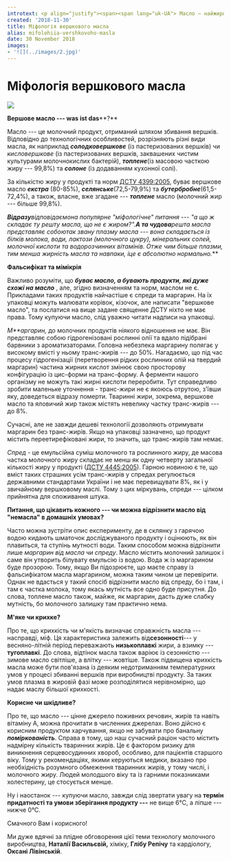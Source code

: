 ```yaml
---
introtext: <p align="justify"><span><span lang="uk-UA"> Масло — найжирніший молочний продукт. І у плані міфів про нього — також. </span><span lang="uk-UA">Що </span><span lang="uk-UA">входить до складу масла, як відрізнити масло від маргарину та чому іноді споживання ц</span><span lang="uk-UA">ієї смакоти</span><span lang="uk-UA"> варто обмежувати — ми попитали безпосередньо у </span><span lang="uk-UA">трьох чудових людей — </span><span lang="uk-UA">технолога, хіміка та кардіолога.</span></span></p>
created: '2018-11-30'
title: Міфологія вершкового масла
alias: mifolohiia-vershkovoho-masla
date: 30 November 2018
images:
- '![](../images/2.jpg)'
---
```


# Міфологія вершкового масла

![](../images/2.jpg)

**Вершове масло --- was ist das****?**

Масло --- це молочний продукт, отриманий шляхом збивання вершків. Відповідно до технологічних особливостей, розрізняють різні види масла, як наприклад ***солодковершкове*** (із пастеризованих вершків) чи *кисловершкове* (із пастеризованих вершків, заквашених чистим культурами молочнокислих бактерій), ***топлене***(із масовою часткою жиру --- 99,8%) та ***солоне*** (із додаванням кухонної солі).

За кількістю жиру у продукті та норм [ДСТУ 4399:2005](http://ksv.do.am/GOST/DSTY_ALL/DSTY2/dsty_4399-2005.pdf), буває вершкове масло ***екстра*** (80-85%), ***селянське***(72,5-79,9%) та ***бутербробне***(61,5-72,4%), а також, власне, вже згадане --- ***топлене*** масло (молочний жир --- більше 99,8%).

***Відразу**відповідаємо**на популярне "міфологічне" питання --- "а що ж складає ту решту масла, що не є жиром?".**А та чудова**решта масла представляє собою**так звану плазму масла --- вона складається із білків молока, води, лактози (молочного цукру), мінеральних солей, молочної кислоти та водорозчинних вітамінів. Отже чим більше плазми, тим менша жирність масла та навпаки, і**це є абсолютно нормально.***

**Фальсифікат та мімікрія**

Важливо розуміти, що ***буває масло, а бувають продукти, які дуже схожі на масло*** , але, згідно визначенням та норм, маслом не є. Прикладами таких продуктів найчастіше є спреди та маргарин. На їх упаковці можуть малювати корівок, кізочок, але написати "вершкове масло", та послатися на вище задане священне ДСТУ ніхто не має права. Тому купуючи масло, слід уважно читати надписи на упаковці.

*М**аргарин,* до молочних продуктів ніякого відношення не має. Він представляє собою гідрогенізовані рослинні олії та вдало підібрані барвники з ароматизаторами. Головна небезпека маргарину полягає у високому вмісті у ньому транс-жирів --- до 50%. Нагадаємо, що під час процесу гідрогенізації (перетворення рідких рослинних олій на твердий маргарин) частина жирних кислот змінює свою просторову конфігурацію із цис-форми на транс-форму. А ферменти нашого організму не можуть такі жирні кислоти переробити. Тут справедливо зробити маленьке уточнення - транс-жири не є якоюсь отрутою, з'ївши яку, доведеться відразу померти. Тваринні жири, зокрема, вершкове масло та яловичий жир також містять невелику частку транс-жирів --- до 8%.

Сучасні, але не завжди дешеві технології дозволяють отримувати маргарин без транс-жирів. Якщо на упаковці зазначено, що продукт містить переетирефіковані жири, то значить, що транс-жирів там немає.

*Спред* - це емульсійна суміш молочного та рослинного жиру, де масова частка молочного жиру складає не менш як одну четверту загальної кількості жиру у продукті ([ДСТУ 4445:2005](https://dnaop.com/html/33980_2.html)). Гарною новиною є те, що вміст таких страшних усім транс-жирів у спредах регулюється державними стандартами України і не має перевищувати 8%, як і у звичайному вершковому маслі. Тому з цих міркувань, спреди --- цілком прийнятна для споживання штука.

**Питання, що цікавить кожного --- чи можна відрізнити масло від "немасла" в домашніх умовах?**

Часто можна зустріти опис експерименту, де в склянку з гарячою водою кидають шматочок досліджуваного продукту і оцінюють, як він плавиться, та ступінь мутності води. Таким способом можна відрізнити лише *маргарин від масла чи спреду*. Масло містить молочний залишок і саме він утворить білувату емульсію із водою. Вода ж із маргарином буде прозорою. Тому, якщо Ви підозрюєте, що маєте справу із фальсифікатом масла маргарином, можна таким чином це перевірити. Однак не вдасться у такий спосіб відрізнити масло від спреду, бо і там, і там є частка молока, тому якась мутність все одно буде присутня. До слова, топлене масло також, майже, як маргарин, дасть дуже слабку мутність, бо молочного залишку там практично нема.

**М'яке чи крихке?**

Про те, що крихкість чи м'якість визначає справжність масла --- насправді, міф. Ця характеристика залежить від**сезонності**--- у весняно-літній період переважають **низькоплавкі** жири, а взимку --- **тугоплавкі**. До слова, відтінок масла також варіює із сезонністю --- зимове масло світліше, а влітку --- жовтіше. Також підвищена крихкість масла може бути пов'язана із деяким недотриманням температурних умов у процесі збиванні вершків при виробництві продукту. За таких умов плазма в жировій фазі може розподілятися нерівномірно, що надає маслу більшої крихкості.

**Корисне чи шкідливе?**

Про те, що масло --- цінне джерело поживних речовин, жирів та навіть вітаміну А, можна прочитати в численних джерелах. Воно дійсно є корисним продуктом харчування, якщо не забувати про банальну ***поміркованість***. Справа в тому, що наш сучасний раціон часто містить надмірну кількість тваринних жирів. Це є фактором ризику для виникнення серцевосудинних хвороб, особливо, для пацієнтів старшого віку. Тому у рекомендаціях, якими керуються медики, вказано про необхідність розумного обмеження тваринних жирів, у тому числі, і молочного жиру. Людей молодшого віку та із гарними показниками холестерину, це стосується менше.

Ну і наостанок --- купуючи масло, завжди слід звертати увагу на **термін придатності та умови зберігання продукту ---** не вище 6°С, а ліпше --- нижче 0°С.

Смачного Вам і корисного!

Ми дуже вдячні за плідне обговорення цієї теми технологу молочного виробництва, **Наталії Васильєвій,** хіміку, **Глібу Репічу** та кардіологу, **Оксані Лівінській**.


